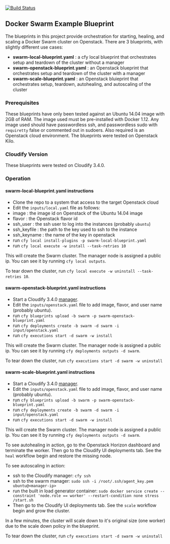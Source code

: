 [![Build Status](https://circleci.com/gh/cloudify-examples/docker-swarm-blueprint.svg?style=shield&circle-token=:circle-token)](https://circleci.com/gh/cloudify-examples/docker-swarm-blueprint)

## Docker Swarm Example Blueprint

The blueprints in this project provide orchestration for starting, healing, and scaling a Docker Swarm cluster on Openstack.  There are 3 blueprints, with slightly different use cases:
* **swarm-local-blueprint.yaml** : a cfy local blueprint that orchestrates setup and teardown of the cluster without a manager
* **swarm-openstack-blueprint.yaml** : an Openstack blueprint that orchestrates setup and teardown of the cluster with a manager
* **swarm-scale-blueprint.yaml** : an Openstack bluieprint that orchestrates setup, teardown, autohealing, and autoscaling of the cluster

### Prerequisites

These blueprints have only been tested against an Ubuntu 14.04 image with 2GB of RAM.  The image used must be pre-installed with Docker 1.12.  Any image used should have passwordless ssh, and passwordless sudo with `requiretty` false or commented out in sudoers.  Also required is an Openstack cloud environment.  The blueprints were tested on Openstack Kilo.

### Cloudify Version

These blueprints were tested on Cloudify 3.4.0.

### Operation

#### swarm-local-blueprint.yaml instructions

* Clone the repo to a system that access to the target Openstack cloud
* Edit the `inputs/local.yaml` file as follows:
 * image : the image id on Openstack of the Ubuntu 14.04 image
 * flavor : the Openstack flavor id
 * ssh_user : the ssh user to log into the instances (probably `ubuntu`)
 * ssh_keyfile : the path to the key used to ssh to the instance
 * ssh_keyname : the name of the key in openstack
* run `cfy local install-plugins -p swarm-local-blueprint.yaml`
* run `cfy local execute -w install --task-retries 10`

This will create the Swarm cluster.  The manager node is assigned a public ip.  You can see it by running `cfy local outputs`.

To tear down the cluster, run `cfy local execute -w uninstall --task-retries 10`.

#### swarm-openstack-blueprint.yaml instructions

* Start a Cloudify 3.4.0 [manager](http://docs.getcloudify.org/3.4.0/manager/bootstrapping/).
* Edit the `inputs/openstack.yaml` file to add image, flavor, and user name (probably ubuntu).
* run `cfy blueprints upload -b swarm -p swarm-openstack-blueprint.yaml`
* run `cfy deployments create -b swarm -d swarm -i input/openstack.yaml`
* run `cfy executions start -d swarm -w install`

This will create the Swarm cluster.  The manager node is assigned a public ip.  You can see it by running `cfy deployments outputs -d swarm`.

To tear down the cluster, run `cfy executions start -d swarm -w uninstall`

#### swarm-scale-blueprint.yaml instructions

* Start a Cloudify 3.4.0 [manager](http://docs.getcloudify.org/3.4.0/manager/bootstrapping/).
* Edit the `inputs/openstack.yaml` file to add image, flavor, and user name (probably ubuntu).
* run `cfy blueprints upload -b swarm -p swarm-openstack-blueprint.yaml`
* run `cfy deployments create -b swarm -d swarm -i input/openstack.yaml`
* run `cfy executions start -d swarm -w install`

This will create the Swarm cluster.  The manager node is assigned a public ip.  You can see it by running `cfy deployments outputs -d swarm`.

To see autohealing in action, go to the Openstack Horizon dashboard and terminate the worker.  Then go to the Cloudify UI deployments tab.  See the `heal` workflow begin and restore the missing node.

To see autoscaling in action:
* ssh to the Cloudify manager: `cfy ssh`
* ssh to the swarm manager: `sudo ssh -i /root/.ssh/agent_key.pem ubuntu@<manager-ip>`
* run the built in load generator container: `sudo docker service create --constraint 'node.role == worker' --restart-condition none stress /start.sh`
* Then go to the Cloudify UI deployments tab.  See the `scale` workflow begin and grow the cluster.

In a few minutes, the cluster will scale down to it's original size (one worker) due to the scale down policy in the blueprint.

To tear down the cluster, run `cfy executions start -d swarm -w uninstall`
